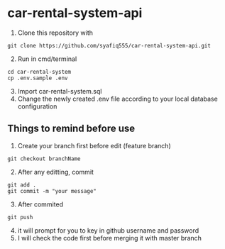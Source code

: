 # car-rental-system-api
1. Clone this repository with
```
git clone https://github.com/syafiq555/car-rental-system-api.git
```

2. Run in cmd/terminal
```
cd car-rental-system
cp .env.sample .env
```
3. Import car-rental-system.sql 
4. Change the newly created .env file according to your local database configuration

## Things to remind before use
1. Create your branch first before edit (feature branch)
```
git checkout branchName
```
2. After any editting, commit
```
git add .
git commit -m "your message"
```
3. After commited
```
git push
```
4. it will prompt for you to key in github username and password
5. I will check the code first before merging it with master branch
